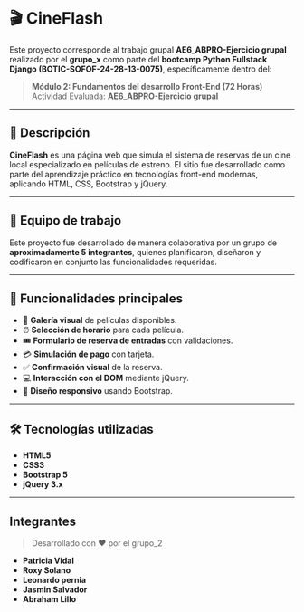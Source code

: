 # 🎬 CineFlash

Este proyecto corresponde al trabajo grupal **AE6_ABPRO-Ejercicio grupal** realizado por el **grupo_x** como parte del **bootcamp Python Fullstack Django (BOTIC-SOFOF-24-28-13-0075)**, específicamente dentro del:

> **Módulo 2: Fundamentos del desarrollo Front-End (72 Horas)**   
> Actividad Evaluada: **AE6_ABPRO-Ejercicio grupal**

---

## 📌 Descripción

**CineFlash** es una página web que simula el sistema de reservas de un cine local especializado en películas de estreno. El sitio fue desarrollado como parte del aprendizaje práctico en tecnologías front-end modernas, aplicando HTML, CSS, Bootstrap y jQuery.

---

## 👥 Equipo de trabajo

Este proyecto fue desarrollado de manera colaborativa por un grupo de **aproximadamente 5 integrantes**, quienes planificaron, diseñaron y codificaron en conjunto las funcionalidades requeridas.

---

## 🧩 Funcionalidades principales

- 📸 **Galería visual** de películas disponibles.
- ⏰ **Selección de horario** para cada película.
- 🎟️ **Formulario de reserva de entradas** con validaciones.
- 💳 **Simulación de pago** con tarjeta.
- ✅ **Confirmación visual** de la reserva.
- 💻 **Interacción con el DOM** mediante jQuery.
- 🎨 **Diseño responsivo** usando Bootstrap.

---

## 🛠️ Tecnologías utilizadas

- **HTML5**
- **CSS3**
- **Bootstrap 5**
- **jQuery 3.x**


---
##  Integrantes 
> Desarrollado con ❤️ por el grupo_2
- **Patricia Vidal**
- **Roxy Solano** 
- **Leonardo pernia**
- **Jasmin Salvador**
- **Abraham Lillo**